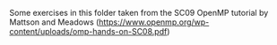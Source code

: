 Some exercises in this folder taken from the SC09 OpenMP tutorial by Mattson and Meadows (https://www.openmp.org/wp-content/uploads/omp-hands-on-SC08.pdf)
